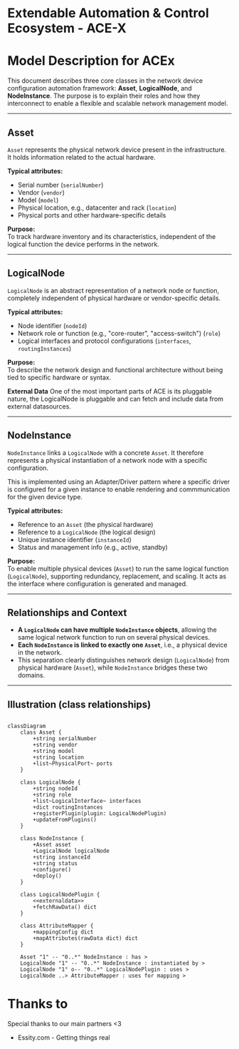 # Extendable Automation & Control Ecosystem - ACE-X

# Model Description for ACEx

This document describes three core classes in the network device configuration automation framework: **Asset**, **LogicalNode**, and **NodeInstance**. The purpose is to explain their roles and how they interconnect to enable a flexible and scalable network management model.

---
## Asset

`Asset` represents the physical network device present in the infrastructure. It holds information related to the actual hardware.

**Typical attributes:**
- Serial number (`serialNumber`)
- Vendor (`vendor`)
- Model (`model`)
- Physical location, e.g., datacenter and rack (`location`)
- Physical ports and other hardware-specific details

**Purpose:**  
To track hardware inventory and its characteristics, independent of the logical function the device performs in the network.

---

## LogicalNode

`LogicalNode` is an abstract representation of a network node or function, completely independent of physical hardware or vendor-specific details.

**Typical attributes:**
- Node identifier (`nodeId`)
- Network role or function (e.g., "core-router", "access-switch") (`role`)
- Logical interfaces and protocol configurations (`interfaces`, `routingInstances`)

**Purpose:**  
To describe the network design and functional architecture without being tied to specific hardware or syntax.

**External Data**
One of the most important parts of ACE is its pluggable nature, the LogicalNode is pluggable and can fetch and include data from external datasources.

---

## NodeInstance

`NodeInstance` links a `LogicalNode` with a concrete `Asset`. It therefore represents a physical instantiation of a network node with a specific configuration.

This is implemented using an Adapter/Driver pattern where a specific driver is configured for a given instance to enable rendering and commmunication for the given device type.

**Typical attributes:**
- Reference to an `Asset` (the physical hardware)
- Reference to a `LogicalNode` (the logical design)
- Unique instance identifier (`instanceId`)
- Status and management info (e.g., active, standby)

**Purpose:**  
To enable multiple physical devices (`Asset`) to run the same logical function (`LogicalNode`), supporting redundancy, replacement, and scaling. It acts as the interface where configuration is generated and managed.

---

## Relationships and Context

- **A `LogicalNode` can have multiple `NodeInstance` objects**, allowing the same logical network function to run on several physical devices.
- **Each `NodeInstance` is linked to exactly one `Asset`**, i.e., a physical device in the network.
- This separation clearly distinguishes network design (`LogicalNode`) from physical hardware (`Asset`), while `NodeInstance` bridges these two domains.

---

## Illustration (class relationships)


## 
```mermaid
classDiagram
    class Asset {
        +string serialNumber
        +string vendor
        +string model
        +string location
        +list~PhysicalPort~ ports
    }

    class LogicalNode {
        +string nodeId
        +string role
        +list~LogicalInterface~ interfaces
        +dict routingInstances
        +registerPlugin(plugin: LogicalNodePlugin)
        +updateFromPlugins()
    }

    class NodeInstance {
        +Asset asset
        +LogicalNode logicalNode
        +string instanceId
        +string status
        +configure()
        +deploy()
    }

    class LogicalNodePlugin {
        <<externaldata>>
        +fetchRawData() dict
    }

    class AttributeMapper {
        +mappingConfig dict
        +mapAttributes(rawData dict) dict
    }

    Asset "1" -- "0..*" NodeInstance : has >
    LogicalNode "1" -- "0..*" NodeInstance : instantiated by >
    LogicalNode "1" o-- "0..*" LogicalNodePlugin : uses >
    LogicalNode ..> AttributeMapper : uses for mapping >

```

# Thanks to
Special thanks to our main partners <3
- Essity.com - Getting things real